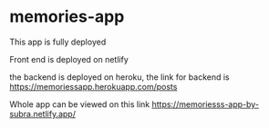 # memories-app
This app is fully deployed 

Front end is deployed on netlify 

the backend is deployed on heroku, the link for backend is https://memoriessapp.herokuapp.com/posts

Whole app can be viewed on this link https://memoriesss-app-by-subra.netlify.app/
